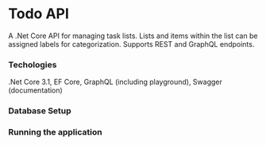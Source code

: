 # Todo API

A .Net Core API for managing task lists. Lists and items within the list can be assigned labels for categorization.
Supports REST and GraphQL endpoints.

### Techologies
.Net Core 3.1, EF Core, GraphQL (including playground), Swagger (documentation)

### Database Setup

### Running the application